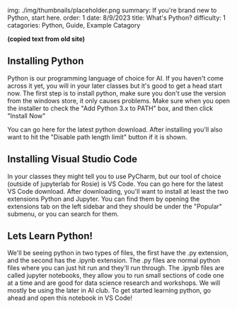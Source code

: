 img: ./img/thumbnails/placeholder.png
summary: If you're brand new to Python, start here.
order: 1
date: 8/9/2023
title: What's Python?
difficulty: 1
catagories: Python, Guide, Example Catagory

**(copied text from old site)**

## Installing Python

Python is our programming language of choice for AI.
If you haven't come across it yet, you will in your later classes but it's good to get a head start now.
The first step is to install python, make sure you don't use the version from the windows store, it only causes problems.
Make sure when you open the installer to check the "Add Python 3.x to PATH" box, and then click "Install Now"



You can go here for the latest python download.
After installing you'll also want to hit the "Disable path length limit" button if it is shown.

## Installing Visual Studio Code

In your classes they might tell you to use PyCharm, but our tool of choice (outside of jupyterlab for Rosie) is VS Code.
You can go here for the latest VS Code download.
After downloading, you'll want to install at least the two extensions Python and Jupyter.
You can find them by opening the extensions tab on the left sidebar and they should be under the "Popular" submenu, or you can search for them.



## Lets Learn Python!

We'll be seeing python in two types of files, the first have the .py extension, and the second has the .ipynb extension.
The .py files are normal python files where you can just hit run and they'll run through.
The .ipynb files are called jupyter notebooks, they allow you to run small sections of code one at a time and are good for data science research and workshops.
We will mostly be using the later in AI club.
To get started learning python, go ahead and open this notebook in VS Code!